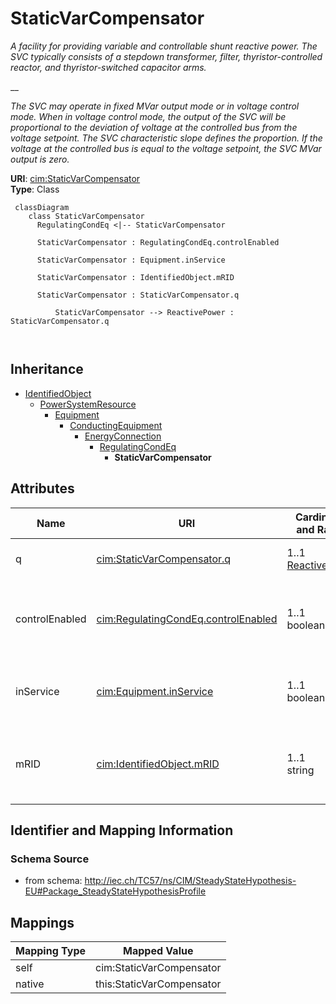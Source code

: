 # StaticVarCompensator


_A facility for providing variable and controllable shunt reactive power. The SVC typically consists of a stepdown transformer, filter, thyristor-controlled reactor, and thyristor-switched capacitor arms._

__

_The SVC may operate in fixed MVar output mode or in voltage control mode. When in voltage control mode, the output of the SVC will be proportional to the deviation of voltage at the controlled bus from the voltage setpoint.  The SVC characteristic slope defines the proportion.  If the voltage at the controlled bus is equal to the voltage setpoint, the SVC MVar output is zero._





**URI**: [cim:StaticVarCompensator](http://iec.ch/TC57/CIM100#StaticVarCompensator)<br />
**Type**: Class




```mermaid
 classDiagram
    class StaticVarCompensator
      RegulatingCondEq <|-- StaticVarCompensator
      
      StaticVarCompensator : RegulatingCondEq.controlEnabled
        
      StaticVarCompensator : Equipment.inService
        
      StaticVarCompensator : IdentifiedObject.mRID
        
      StaticVarCompensator : StaticVarCompensator.q
        
          StaticVarCompensator --> ReactivePower : StaticVarCompensator.q
        
      
```





## Inheritance
* [IdentifiedObject](IdentifiedObject.md)
    * [PowerSystemResource](PowerSystemResource.md)
        * [Equipment](Equipment.md)
            * [ConductingEquipment](ConductingEquipment.md)
                * [EnergyConnection](EnergyConnection.md)
                    * [RegulatingCondEq](RegulatingCondEq.md)
                        * **StaticVarCompensator**



## Attributes


| Name | URI | Cardinality and Range | Description | Inheritance |
| ---  | --- | --- | --- | --- |
| q | [cim:StaticVarCompensator.q](http://iec.ch/TC57/CIM100#StaticVarCompensator.q) | 1..1 <br />  [ReactivePower](ReactivePower.md)  | Reactive power injection | direct |
| controlEnabled | [cim:RegulatingCondEq.controlEnabled](http://iec.ch/TC57/CIM100#RegulatingCondEq.controlEnabled) | 1..1 <br />  boolean  | Specifies the regulation status of the equipment | [RegulatingCondEq](RegulatingCondEq.md) |
| inService | [cim:Equipment.inService](http://iec.ch/TC57/CIM100#Equipment.inService) | 1..1 <br />  boolean  | Specifies the availability of the equipment | [Equipment](Equipment.md) |
| mRID | [cim:IdentifiedObject.mRID](http://iec.ch/TC57/CIM100#IdentifiedObject.mRID) | 1..1 <br />  string  | Master resource identifier issued by a model authority | [IdentifiedObject](IdentifiedObject.md) |









## Identifier and Mapping Information







### Schema Source


* from schema: http://iec.ch/TC57/ns/CIM/SteadyStateHypothesis-EU#Package_SteadyStateHypothesisProfile





## Mappings

| Mapping Type | Mapped Value |
| ---  | ---  |
| self | cim:StaticVarCompensator |
| native | this:StaticVarCompensator |




